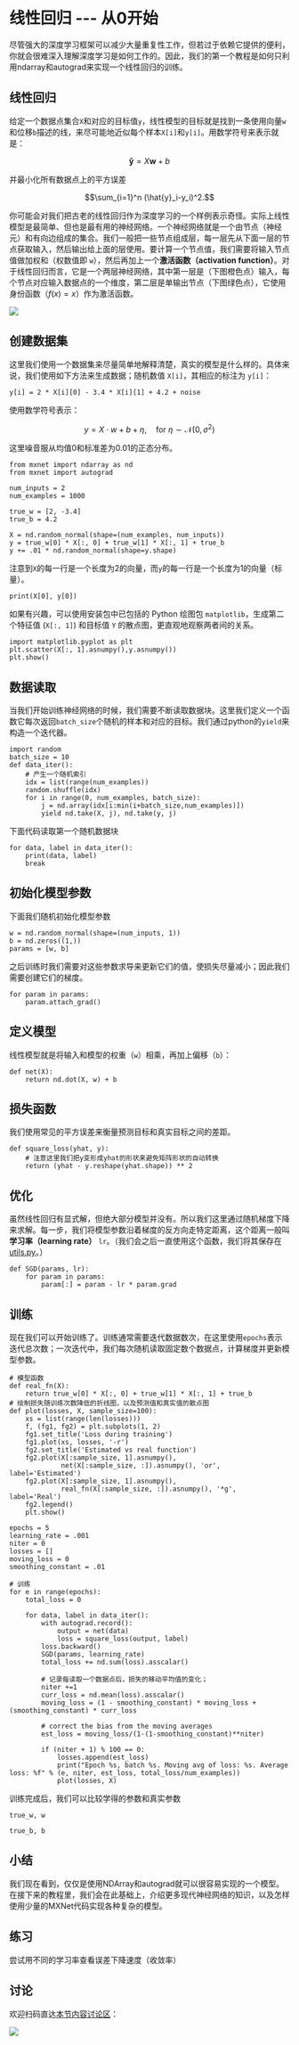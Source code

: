 # 线性回归 --- 从0开始

尽管强大的深度学习框架可以减少大量重复性工作，但若过于依赖它提供的便利，你就会很难深入理解深度学习是如何工作的。因此，我们的第一个教程是如何只利用ndarray和autograd来实现一个线性回归的训练。

## 线性回归

给定一个数据点集合`X`和对应的目标值`y`，线性模型的目标就是找到一条使用向量`w`和位移`b`描述的线，来尽可能地近似每个样本`X[i]`和`y[i]`。用数学符号来表示就是：

$$\boldsymbol{\hat{y}} = X \boldsymbol{w} + b$$

并最小化所有数据点上的平方误差

$$\sum_{i=1}^n (\hat{y}_i-y_i)^2.$$

你可能会对我们把古老的线性回归作为深度学习的一个样例表示奇怪。实际上线性模型是最简单、但也是最有用的神经网络。一个神经网络就是一个由节点（神经元）和有向边组成的集合。我们一般把一些节点组成层，每一层先从下面一层的节点获取输入，然后输出给上面的层使用。要计算一个节点值，我们需要将输入节点值做加权和（权数值即 `w`），然后再加上一个**激活函数（activation function）**。对于线性回归而言，它是一个两层神经网络，其中第一层是（下图橙色点）输入，每个节点对应输入数据点的一个维度，第二层是单输出节点（下图绿色点），它使用身份函数（$f(x)=x$）作为激活函数。

![](../img/onelayer.png)

## 创建数据集

这里我们使用一个数据集来尽量简单地解释清楚，真实的模型是什么样的。具体来说，我们使用如下方法来生成数据；随机数值 `X[i]`，其相应的标注为 `y[i]`：

`y[i] = 2 * X[i][0] - 3.4 * X[i][1] + 4.2 + noise`

使用数学符号表示：

$$y = X \cdot w + b + \eta, \quad \text{for } \eta \sim \mathcal{N}(0,\sigma^2)$$

这里噪音服从均值0和标准差为0.01的正态分布。

```{.python .input  n=2}
from mxnet import ndarray as nd
from mxnet import autograd

num_inputs = 2
num_examples = 1000

true_w = [2, -3.4]
true_b = 4.2

X = nd.random_normal(shape=(num_examples, num_inputs))
y = true_w[0] * X[:, 0] + true_w[1] * X[:, 1] + true_b
y += .01 * nd.random_normal(shape=y.shape)
```

注意到`X`的每一行是一个长度为2的向量，而`y`的每一行是一个长度为1的向量（标量）。

```{.python .input  n=3}
print(X[0], y[0])
```

如果有兴趣，可以使用安装包中已包括的 Python 绘图包 `matplotlib`，生成第二个特征值 (`X[:, 1]`) 和目标值 `Y` 的散点图，更直观地观察两者间的关系。

```{.python .input}
import matplotlib.pyplot as plt
plt.scatter(X[:, 1].asnumpy(),y.asnumpy())
plt.show()
```

## 数据读取

当我们开始训练神经网络的时候，我们需要不断读取数据块。这里我们定义一个函数它每次返回`batch_size`个随机的样本和对应的目标。我们通过python的`yield`来构造一个迭代器。

```{.python .input  n=4}
import random
batch_size = 10
def data_iter():
    # 产生一个随机索引
    idx = list(range(num_examples))
    random.shuffle(idx)
    for i in range(0, num_examples, batch_size):
        j = nd.array(idx[i:min(i+batch_size,num_examples)])
        yield nd.take(X, j), nd.take(y, j)
```

下面代码读取第一个随机数据块

```{.python .input  n=5}
for data, label in data_iter():
    print(data, label)
    break
```

## 初始化模型参数

下面我们随机初始化模型参数

```{.python .input  n=6}
w = nd.random_normal(shape=(num_inputs, 1))
b = nd.zeros((1,))
params = [w, b]
```

之后训练时我们需要对这些参数求导来更新它们的值，使损失尽量减小；因此我们需要创建它们的梯度。

```{.python .input  n=7}
for param in params:
    param.attach_grad()
```

## 定义模型

线性模型就是将输入和模型的权重（`w`）相乘，再加上偏移（`b`）：

```{.python .input  n=8}
def net(X):
    return nd.dot(X, w) + b
```

## 损失函数

我们使用常见的平方误差来衡量预测目标和真实目标之间的差距。

```{.python .input  n=9}
def square_loss(yhat, y):
    # 注意这里我们把y变形成yhat的形状来避免矩阵形状的自动转换
    return (yhat - y.reshape(yhat.shape)) ** 2
```

## 优化

虽然线性回归有显式解，但绝大部分模型并没有。所以我们这里通过随机梯度下降来求解。每一步，我们将模型参数沿着梯度的反方向走特定距离，这个距离一般叫**学习率（learning rate）** `lr`。（我们会之后一直使用这个函数，我们将其保存在[utils.py](../utils.py)。）

```{.python .input  n=10}
def SGD(params, lr):
    for param in params:
        param[:] = param - lr * param.grad
```

## 训练

现在我们可以开始训练了。训练通常需要迭代数据数次，在这里使用`epochs`表示迭代总次数；一次迭代中，我们每次随机读取固定数个数据点，计算梯度并更新模型参数。

```{.python .input}
# 模型函数
def real_fn(X):
    return true_w[0] * X[:, 0] + true_w[1] * X[:, 1] + true_b
# 绘制损失随训练次数降低的折线图，以及预测值和真实值的散点图
def plot(losses, X, sample_size=100):
    xs = list(range(len(losses)))
    f, (fg1, fg2) = plt.subplots(1, 2)
    fg1.set_title('Loss during training')
    fg1.plot(xs, losses, '-r')
    fg2.set_title('Estimated vs real function')
    fg2.plot(X[:sample_size, 1].asnumpy(),
             net(X[:sample_size, :]).asnumpy(), 'or', label='Estimated')
    fg2.plot(X[:sample_size, 1].asnumpy(),
             real_fn(X[:sample_size, :]).asnumpy(), '*g', label='Real')
    fg2.legend()
    plt.show()
```

```{.python .input  n=11}
epochs = 5
learning_rate = .001
niter = 0
losses = []
moving_loss = 0
smoothing_constant = .01

# 训练
for e in range(epochs):    
    total_loss = 0

    for data, label in data_iter():
        with autograd.record():
            output = net(data)
            loss = square_loss(output, label)
        loss.backward()
        SGD(params, learning_rate)
        total_loss += nd.sum(loss).asscalar()

        # 记录每读取一个数据点后，损失的移动平均值的变化；
        niter +=1
        curr_loss = nd.mean(loss).asscalar()
        moving_loss = (1 - smoothing_constant) * moving_loss + (smoothing_constant) * curr_loss

        # correct the bias from the moving averages
        est_loss = moving_loss/(1-(1-smoothing_constant)**niter)

        if (niter + 1) % 100 == 0:
            losses.append(est_loss)
            print("Epoch %s, batch %s. Moving avg of loss: %s. Average loss: %f" % (e, niter, est_loss, total_loss/num_examples))
            plot(losses, X)
```

训练完成后，我们可以比较学得的参数和真实参数

```{.python .input  n=12}
true_w, w
```

```{.python .input  n=13}
true_b, b
```

## 小结

我们现在看到，仅仅是使用NDArray和autograd就可以很容易实现的一个模型。在接下来的教程里，我们会在此基础上，介绍更多现代神经网络的知识，以及怎样使用少量的MXNet代码实现各种复杂的模型。

## 练习

尝试用不同的学习率查看误差下降速度（收敛率）

## 讨论

欢迎扫码直达[本节内容讨论区](https://discuss.gluon.ai/t/topic/743)：

![](../img/qr/linear-regression-scratch.png)
